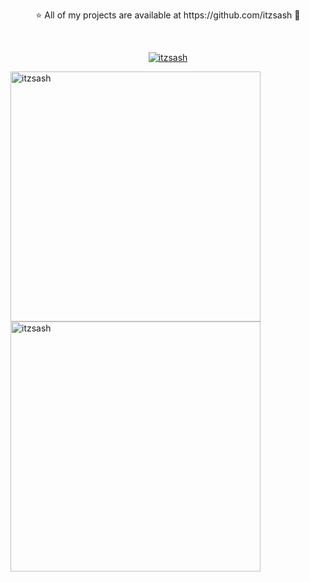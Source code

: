 <p align="center"> ⭐ All of my projects are available at https://github.com/itzsash 🍭  <br />

 <br /><p align="center"> <a href="https://github.com/ryo-ma/github-profile-trophy"><img src="https://github-profile-trophy.vercel.app/?username=itzsash" alt="itzsash" /></a> </p> 

<p align="left">
  <img src="https://github-readme-stats.vercel.app/api?username=itzsash&show_icons=true&locale=en" alt="itzsash" width="400"/>
  <img src="https://github-readme-streak-stats.herokuapp.com/?user=itzsash&" alt="itzsash" width="400"/>
</p>





